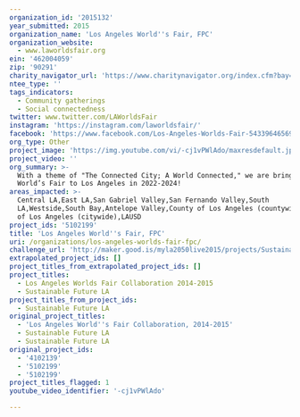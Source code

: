 ```yaml
---
organization_id: '2015132'
year_submitted: 2015
organization_name: 'Los Angeles World''s Fair, FPC'
organization_website:
  - www.laworldsfair.org
ein: '462004059'
zip: '90291'
charity_navigator_url: 'https://www.charitynavigator.org/index.cfm?bay=search.profile&ein=462004059'
ntee_type: ''
tags_indicators:
  - Community gatherings
  - Social connectedness
twitter: www.twitter.com/LAWorldsFair
instagram: 'https://instagram.com/laworldsfair/'
facebook: 'https://www.facebook.com/Los-Angeles-Worlds-Fair-543396465697684/'
org_type: Other
project_image: 'https://img.youtube.com/vi/-cj1vPWlAdo/maxresdefault.jpg'
project_video: ''
org_summary: >-
  With a theme of "The Connected City; A World Connected," we are bringing the
  World’s Fair to Los Angeles in 2022-2024!
areas_impacted: >-
  Central LA,East LA,San Gabriel Valley,San Fernando Valley,South
  LA,Westside,South Bay,Antelope Valley,County of Los Angeles (countywide),City
  of Los Angeles (citywide),LAUSD
project_ids: '5102199'
title: 'Los Angeles World''s Fair, FPC'
uri: /organizations/los-angeles-worlds-fair-fpc/
challenge_url: 'http://maker.good.is/myla2050live2015/projects/SustainableFutureLA.html'
extrapolated_project_ids: []
project_titles_from_extrapolated_project_ids: []
project_titles:
  - Los Angeles Worlds Fair Collaboration 2014-2015
  - Sustainable Future LA
project_titles_from_project_ids:
  - Sustainable Future LA
original_project_titles:
  - 'Los Angeles World''s Fair Collaboration, 2014-2015'
  - Sustainable Future LA
  - Sustainable Future LA
original_project_ids:
  - '4102139'
  - '5102199'
  - '5102199'
project_titles_flagged: 1
youtube_video_identifier: '-cj1vPWlAdo'

---
```


